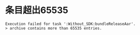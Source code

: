 
# 条目超出65535

```
Execution failed for task ':Without_SDK:bundleReleaseAar'.
> archive contains more than 65535 entries.
```